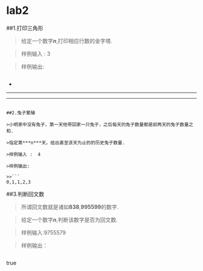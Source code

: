# lab2
##1.打印三角形

>给定一个数字***n***,打印相应行数的金字塔.

>样例输入 : 3

>样例输出:

>>```
  *
 ***
*****
```

##2.兔子繁殖

>小明家中没有兔子，第一天他带回家一只兔子，之后每天的兔子数量都是前两天的兔子数量之和.

>指定第***n***天，给出直至该天为止的的历史兔子数量.

>样例输入 :  4

>样例输出:

>>```
0,1,1,2,3
```

##3.判断回文数

>所谓回文数就是诸如**838**,**995599**的数字.

>给定一个数字***n***,判断该数字是否为回文数.

>样例输入:9755579

>样例输出：

>>```
true
```




